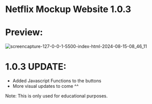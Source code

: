 # Netflix Mockup Website 1.0.3

# Preview:
![screencapture-127-0-0-1-5500-index-html-2024-08-15-08_46_11](https://github.com/user-attachments/assets/516a3375-c1ad-49fb-9581-91aa1761697d)

# 1.0.3 UPDATE:
 - Added Javascript Functions to the buttons
 - More visual updates to come ^^

Note: This is only used for educational purposes.

